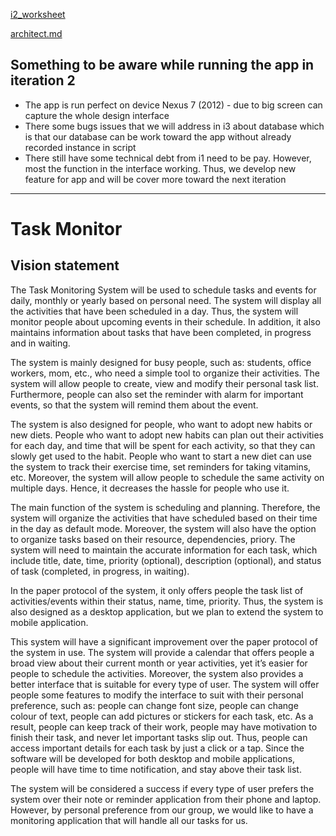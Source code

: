 [i2_worksheet](https://code.cs.umanitoba.ca/3350-winter-2021-a03/taskmonitoring-group4-comp3350-a03-winter2021/-/blob/master/I2Worksheet.md)

[architect.md](https://code.cs.umanitoba.ca/3350-winter-2021-a03/taskmonitoring-group4-comp3350-a03-winter2021/-/blob/master/architecture.md)
## Something to be aware while running the app in iteration 2
- The app is run perfect on device Nexus 7 (2012) - due to big screen can capture the whole design interface
- There some bugs issues that we will address in i3 about database which is that our database can be work toward the app without already recorded instance in script
- There still have some technical debt from i1 need to be pay. However, most the function in the interface working. Thus, we develop new feature for app and will be cover more toward the next iteration
----------------------------------------------------
# Task Monitor
## Vision statement
The Task Monitoring System will be used to schedule tasks and events for daily, monthly or yearly based on personal need. The system will display all the activities that have been scheduled in a day. Thus, the system will monitor people about upcoming events in their schedule. In addition, it also maintains information about tasks that have been completed, in progress and in waiting. 

The system is mainly designed for busy people, such as: students, office workers, mom, etc., who need a simple tool to organize their activities. The system will allow people to create, view and modify their personal task list. Furthermore, people can also set the reminder with alarm for important events, so that the system will remind them about the event.

The system is also designed for people, who want to adopt new habits or new diets. People who want to adopt new habits can plan out their activities for each day, and time that will be spent for each activity, so that they can slowly get used to the habit. People who want to start a new diet can use the system to track their exercise time, set reminders for taking vitamins, etc. Moreover, the system will allow people to schedule the same activity on multiple days. Hence, it decreases the hassle for people who use it.

The main function of the system is scheduling and planning. Therefore, the system will organize the activities that have scheduled based on their time in the day as default mode. Moreover, the system will also have the option to organize tasks based on their resource, dependencies, priory. The system will need to maintain the accurate information for each task, which include title, date, time, priority (optional), description (optional), and status of task (completed, in progress, in waiting). 

In the paper protocol of the system, it only offers people the task list of activities/events within their status, name, time, priority. Thus, the system is also designed as a desktop application, but we plan to extend the system to mobile application.

This system will have a significant improvement over the paper protocol of the system in use. The system will provide a calendar that offers people a broad view about their current month or year activities, yet it’s easier for people to schedule the activities. Moreover, the system also provides a better interface that is suitable for every type of user. The system will offer people some features to modify the interface to suit with their personal preference, such as: people can change font size, people can change colour of text, people can add pictures or stickers for each task, etc. As a result, people can keep track of their work, people may have motivation to finish their task, and never let important tasks slip out. Thus, people can access important details for each task by just a click or a tap. Since the software will be developed for both desktop and mobile applications, people will have time to time notification, and stay above their task list.

The system will be considered a success if every type of user prefers the system over their note or reminder application from their phone and laptop. However, by personal preference from our group, we would like to have a monitoring application that will handle all our tasks for us.

